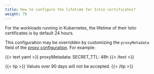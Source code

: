 ```yaml
---
title: How to configure the lifetime for Istio certificates?
weight: 70
---
```


For the workloads running in Kubernetes, the lifetime of their Istio certificates is by default 24 hours.

This configuration may be overridden by customizing the `proxyMetadata` field of the [proxy configuration](/docs/reference/config/istio.mesh.v1alpha1/#ProxyConfig). For example:

{{< text yaml >}}
proxyMetadata:
  SECRET_TTL: 48h
{{< /text >}}

{{< tip >}}
Values over 90 days will not be accepted.
{{< /tip >}}
